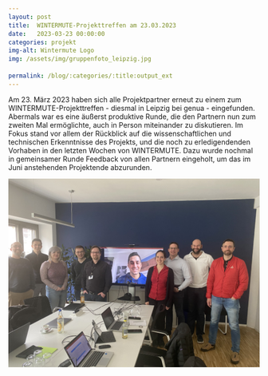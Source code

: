 ```yaml
---
layout: post
title:  WINTERMUTE-Projekttreffen am 23.03.2023
date:   2023-03-23 00:00:00
categories: projekt
img-alt: Wintermute Logo
img: /assets/img/gruppenfoto_leipzig.jpg

permalink: /blog/:categories/:title:output_ext
---  
```


Am 23. März 2023 haben sich alle Projektpartner erneut zu einem zum WINTERMUTE-Projekttreffen - diesmal in Leipzig bei genua - eingefunden.
Abermals war es eine äußerst produktive Runde, die den Partnern nun zum zweiten Mal ermöglichte, auch in Person miteinander zu diskutieren.
Im Fokus stand vor allem der Rückblick auf die wissenschaftlichen und technischen Erkenntnisse des Projekts, und die noch zu erledigendenden Vorhaben in den letzten Wochen von WINTERMUTE.
Dazu wurde nochmal in gemeinsamer Runde Feedback von allen Partnern eingeholt, um das im Juni anstehenden Projektende abzurunden.

![WINTERMUTE Treffen Leipzig](/assets/img/gruppenfoto_leipzig.jpg)